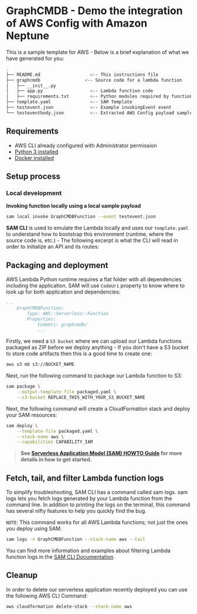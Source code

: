 # GraphCMDB - Demo the integration of AWS Config with Amazon Neptune

This is a sample template for AWS - Below is a brief explanation of what we have generated for you:

```bash
.
├── README.md                   <-- This instructions file
├── graphcmdb                 <-- Source code for a lambda function
│   ├── __init__.py
│   ├── app.py                  <-- Lambda function code
│   ├── requirements.txt        <-- Python modules required by function
├── template.yaml               <-- SAM Template
├── testevent.json              <-- Example invokingEvent event
└── testeventbody.json          <-- Extracted AWS Config payload sample

```

## Requirements

* AWS CLI already configured with Administrator permission
* [Python 3 installed](https://www.python.org/downloads/)
* [Docker installed](https://www.docker.com/community-edition)

## Setup process

### Local development

**Invoking function locally using a local sample payload**

```bash
sam local invoke GraphCMDBFunction --event testevent.json
```
**SAM CLI** is used to emulate the Lambda locally and uses our `template.yaml` to understand how to bootstrap this environment (runtime, where the source code is, etc.) - The following excerpt is what the CLI will read in order to initialize an API and its routes:

## Packaging and deployment

AWS Lambda Python runtime requires a flat folder with all dependencies including the application. SAM will use `CodeUri` property to know where to look up for both application and dependencies:

```yaml
...
    GraphCMDBFunction:
        Type: AWS::Serverless::Function
        Properties:
            CodeUri: graphcmdb/
            ...
```

Firstly, we need a `S3 bucket` where we can upload our Lambda functions packaged as ZIP before we deploy anything - If you don't have a S3 bucket to store code artifacts then this is a good time to create one:

```bash
aws s3 mb s3://BUCKET_NAME
```

Next, run the following command to package our Lambda function to S3:

```bash
sam package \
    --output-template-file packaged.yaml \
    --s3-bucket REPLACE_THIS_WITH_YOUR_S3_BUCKET_NAME
```

Next, the following command will create a CloudFormation stack and deploy your SAM resources:

```bash
sam deploy \
    --template-file packaged.yaml \
    --stack-name aws \
    --capabilities CAPABILITY_IAM
```

> **See [Serverless Application Model (SAM) HOWTO Guide](https://docs.aws.amazon.com/serverless-application-model/latest/developerguide/serverless-quick-start.html) for more details in how to get started.**

## Fetch, tail, and filter Lambda function logs

To simplify troubleshooting, SAM CLI has a command called sam logs. sam logs lets you fetch logs generated by your Lambda function from the command line. In addition to printing the logs on the terminal, this command has several nifty features to help you quickly find the bug.

`NOTE`: This command works for all AWS Lambda functions; not just the ones you deploy using SAM.

```bash
sam logs -n GraphCMDBFunction --stack-name aws --tail
```

You can find more information and examples about filtering Lambda function logs in the [SAM CLI Documentation](https://docs.aws.amazon.com/serverless-application-model/latest/developerguide/serverless-sam-cli-logging.html).

## Cleanup

In order to delete our serverless application recently deployed you can use the following AWS CLI Command:

```bash
aws cloudformation delete-stack --stack-name aws
```
